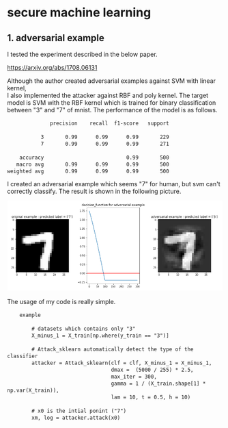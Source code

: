 # secure machine learning

## 1. adversarial example
I tested the experiment described in the below paper.

https://arxiv.org/abs/1708.06131

Although the author created adversarial examples against SVM with linear kernel,\
I also implemented the attacker against RBF and poly kernel.
The target model is SVM with the RBF kernel which is trained for binary classification
between "3" and "7" of mnist.
The performance of the model is as follows.

                  precision    recall  f1-score   support

               3       0.99      0.99      0.99       229
               7       0.99      0.99      0.99       271

        accuracy                           0.99       500
       macro avg       0.99      0.99      0.99       500
    weighted avg       0.99      0.99      0.99       500


I created an adversarial example which seems "7" for human, but svm can't correctly classify. The result is shown in the following picture.

![](img/output.png)

The usage of my code is really simple.

        example

            # datasets which contains only "3"
            X_minus_1 = X_train[np.where(y_train == "3")]

            # Attack_sklearn automatically detect the type of the classifier
            attacker = Attack_sklearn(clf = clf, X_minus_1 = X_minus_1,
                                      dmax =  (5000 / 255) * 2.5,
                                      max_iter = 300,
                                      gamma = 1 / (X_train.shape[1] * np.var(X_train)),
                                      lam = 10, t = 0.5, h = 10)

            # x0 is the intial ponint ("7")
            xm, log = attacker.attack(x0)






